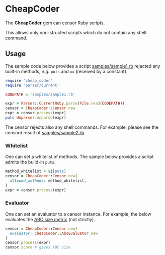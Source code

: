 # CheapCoder

The **CheapCoder** gem can censor Ruby scripts.

This allows only non-structed scripts which do not contain any shell command.

## Usage

The sample code below provides a script [samples/sample1.rb](https://github.com/daiji-tsutsui/cheap_coder/blob/develop/samples/sample1.rb) rejected any built-in methods, *e.g.* `puts` and `==` (received by a constant).
```ruby
require 'cheap_coder'
require 'parser/current'

CODEPATH = 'samples/sample1.rb'

expr = Parser::CurrentRuby.parse(File.read(CODEPATH))
censor = CheapCoder::Censor.new
expr = censor.process(expr)
puts Unparser.unparse(expr)
```

The censor rejects also any shell commands.
For example, please see the censord result of [samples/sample2.rb](https://github.com/daiji-tsutsui/cheap_coder/blob/develop/samples/sample1.rb).

### Whitelist
One can set a whitelist of methods.
The sample below provides a script admits the build-in `puts`.
```ruby
method_whitelist = %i[puts]
censor = CheapCoder::Censor.new(
  allowed_methods: method_whitelist,
)
expr = censor.process(expr)
```

### Evaluator
One can set an evaluator to a censor instance.
For example, the below evaluates the [ABC size metric](https://wiki.c2.com/?AbcMetric) (not strictly).
```ruby
censor = CheapCoder::Censor.new(
  evaluator: CheapCoder::AbcEvaluator.new
)
censor.process(expr)
censor.score # gives ABC size
```
